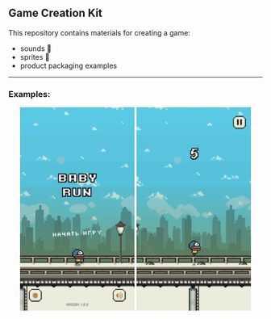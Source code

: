 ## Game Creation Kit

This repository contains materials for creating a game: 
- sounds 🎵
- sprites 💾
- product packaging examples 

***

### Examples:

<div align="center" width="100%">
    <img width="45%" src="/Materials/Screenshots/1.png" />
    <img width="45%" src="/Materials/Screenshots/2.png" />
</div>
